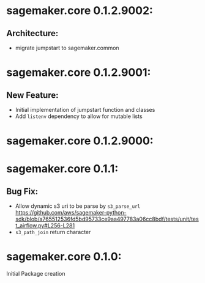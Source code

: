 # sagemaker.core 0.1.2.9002:
## Architecture:
* migrate jumpstart to sagemaker.common

# sagemaker.core 0.1.2.9001:
## New Feature:
* Initial implementation of jumpstart function and classes
* Add `listenv` dependency to allow for mutable lists

# sagemaker.core 0.1.2.9000:

# sagemaker.core 0.1.1:
## Bug Fix:
- Allow dynamic s3 uri to be parse by `s3_parse_url` https://github.com/aws/sagemaker-python-sdk/blob/a765512536fd5bd95733ce9aa497783a06cc8bdf/tests/unit/test_airflow.py#L256-L281
- `s3_path_join` return character

# sagemaker.core 0.1.0:

Initial Package creation
